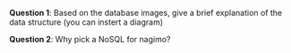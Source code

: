 **Question 1**: Based on the database images, give a brief explanation of the data structure (you can instert a diagram)



**Question 2**: Why pick a NoSQL for nagimo?

